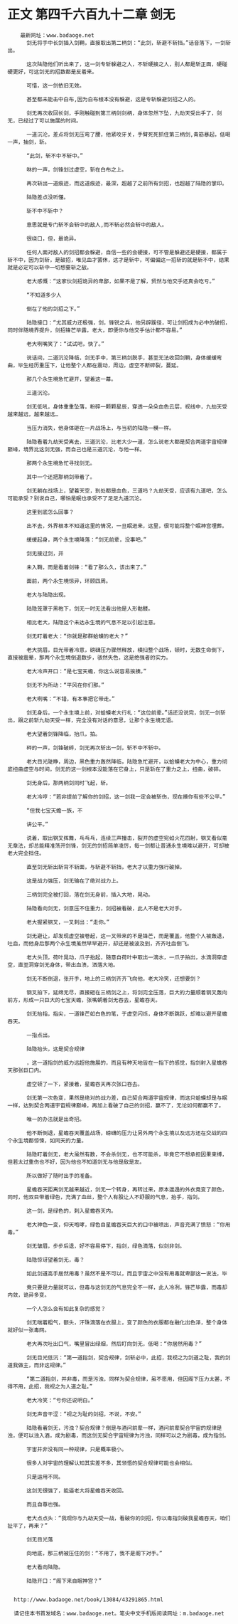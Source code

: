 # 正文 第四千六百九十二章 剑无
        最新网址：www.badaoge.net
          剑无将手中长剑插入剑鞘，直接取出第二柄剑：“此剑，斩避不斩挡。”话音落下，一剑斩出。
      
          这次陆隐他们听出来了，这一剑专斩躲避之人，不斩硬接之人，别人都是斩正面，硬碰硬更好，可这剑无的招数都是反着来。
      
          可惜，这一剑依旧无效。
      
          甚至都未能击中白布,因为白布根本没有躲避，这是专斩躲避剑招之人的。
      
          剑无再次收回长剑，手刚触碰到第三柄剑剑柄，身体忽然下坠，九劫天受出手了，剑无，已经过了可以施展的时间。
      
          一道沉沦，差点将剑无压弯了腰，他紧咬牙关，手臂死死抓住第三柄剑,青筋暴起，低喝一声，抽剑，斩。
      
          “此剑，斩不中不斩中。”
      
          咻的一声，剑锋划过虚空，斩在白布之上。
      
          再次斩出一道痕迹，而这道痕迹，最深，超越了之前所有剑招，也超越了陆隐的掌印。
      
          陆隐差点没听懂。
      
          斩不中不斩中？
      
          意思就是专门斩不会斩中的敌人,而不斩必然会斩中的敌人。
      
          很绕口，但，最诡异。
      
          任何人面对敌人的剑招都会躲避，自信一些的会硬接，可不管是躲避还是硬接，都属于斩不中，因为剑斩，是破招，唯见血才罢休，这才是斩中，可偏偏这一招斩的就是斩不中，结果就是必定可以斩中一切想要斩之敌。
      
          老大感慨：“这家伙剑招诡异的卑鄙，如果不是了解，贸然与他交手还真会吃亏。”
      
          “不知道多少人
      
          倒在了他的剑招之下。”
      
          陆隐接口：“尤其威力还极强，剑，锋锐之兵，他另辟蹊径，可让剑招成为必中的破招，同时伴随境界提升，剑招锋芒毕露，老大，即便你与他交手估计都不容易。”
      
          老大咧嘴笑了：“试试吧，快了。”
      
          说话间，二道沉沦降临，剑无手中，第三柄剑脱手，甚至无法收回剑鞘，身体缓缓弯曲，毕生经历重压下，让他整个人都在震动，周边，虚空不断碎裂，蔓延。
      
          那几个永生境急忙避开，望着这一幕。
      
          三道沉沦。
      
          剑无低吼，身体重重坠落，粉碎一颗颗星辰，穿透一朵朵血色云层，视线中，九劫天受越来越远，越来越远…
      
          当压力消失，他身体砸在一片战场上，与当初的陆隐一模一样。
      
          陆隐看着九劫天受离去，三道沉沦，比老大少一道，怎么说老大都是契合两道宇宙规律巅峰，境界比这剑无强，而自己也是三道沉沦，与他一样。
      
          那两个永生境急忙寻找剑无。
      
          其中一个还把那柄剑带着了。
      
          剑无躺在战场上，望着天空，到处都是血色，三道吗？九劫天受，应该有九道吧，怎么可能承受？别说自己，哪怕是眠也承受不了足足九道沉沦。
      
          这里到底怎么回事？
      
          出不去，外界根本不知道这里的情况，一旦眠进来，这里，很可能将整个眠神宫埋葬。
      
          缓缓起身，两个永生境降落：“剑无前辈，没事吧。”
      
          剑无接过剑，并
      
          未入鞘，而是看着剑锋：“看了那么久，该出来了。”
      
          面前，两个永生境惊异，环顾四周。
      
          老大与陆隐出现。
      
          陆隐笼罩于黑袍下，剑无一时无法看出他是人形骷髅。
      
          相比老大，陆隐这个未达永生境的气息不足以引起注意。
      
          剑无盯着老大：“你就是那群蛤蟆的老大？”
      
          老大挑眉，目光带着冷意，磅礴压力骤然释放，横扫整个战场，顿时，无数生命倒下，直接被震晕，那两个永生境倒退数步，骇然失色，这是绝强者的实力。
      
          老大冷声开口：“是七宝天蟾，你这么说容易挨揍。”
      
          剑无不为所动：“平风在你们那。”
      
          老大咧嘴：“不错，有本事把它带走。”
      
          剑无身后，一个永生境上前，对蛤蟆老大行礼：“这位前辈。”话还没说完，剑无一剑斩出，跟之前斩九劫天受一样，完全没有对话的意思，让那个永生境无语。
      
          老大望着剑锋降临，抬爪，拍。
      
          砰的一声，剑锋破碎，剑无再次斩出一剑，斩不中不斩中。
      
          老大目光陡睁，周边，黑色重力轰然降临，陆隐急忙避开，以蛤蟆老大为中心，重力彻底扭曲虚空与时间，剑无的这一剑根本没能落在它身上，只是斩在了重力之上，扭曲，破碎。
      
          剑无身后，那两柄剑同时飞起，斩。
      
          老大冷哼：“若非提前了解你的剑招，这一剑我一定会被斩伤，现在揍你有些不公平。”
      
          “但我七宝天蟾一族，不
      
          讲公平。”
      
          说着，取出钢叉挥舞，乓乓乓，连续三声撞击，裂开的虚空宛如火花四射，钢叉看似毫无章法，却总能精准荡开剑锋，剑无的剑招简单凌厉，每一剑都让普通永生境难以避开，可却被老大完全挡住。
      
          直至剑无斩出斩背不斩面，与斩避不斩挡，老大才以重力强行破掉。
      
          这是战力强压，剑无输在了绝对战力上。
      
          三柄剑完全被打回，落在剑无身前，插入大地，晃动。
      
          陆隐看向剑无，剑意压不住重力，剑招被看破，此人不是老大对手。
      
          老大握紧钢叉，一叉刺出：“走你。”
      
          剑无避让，却发现虚空被卷起，这一叉带来的不是锋芒，而是覆盖，他整个人被轰退，吐血，而他身后那两个永生境虽然早早避开，却还是被波及到，齐齐吐血倒飞。
      
          老大头顶，荷叶晃动，爪子抬起，随意自荷叶中取出一滴水，一爪子拍出，水滴洞穿虚空，直至洞穿剑无身体，带出血渍，洒落大地。
      
          剑无不断倒退，张开手，地上的三柄剑齐齐飞向他，老大冷笑，还想要剑？
      
          钢叉拍下，延绵无尽，直接砸在三柄剑之上，将剑完全压落，巨大的力量顺着钢叉轰向前方，形成一只巨大的七宝天蟾，张嘴朝着剑无吞去，星蟾吞天。
      
          剑无抬指，指尖，一道锋芒如白色的笔，于虚空闪烁，身体不断跳跃，却难以避开星蟾吞天。
      
          一指点出。
      
          陆隐抬头，这是契合规律
      
          ，这一道指剑的威力远超他施展的，而且有种天地皆在一指下的感觉，指剑射入星蟾吞天那张巨口内。
      
          虚空顿了一下，紧接着，星蟾吞天再次张口吞去。
      
          剑无第一次色变，果然是绝对的战力差，自己契合两道宇宙规律，而这只蛤蟆却是与眠一样，达到契合两道宇宙规律巅峰，再加上看破了自己的剑招，赢不了，无论如何都赢不了。
      
          唯一的办法就是出奇招。
      
          他不断倒退，星蟾吞天覆盖战场，磅礴的压力让另外两个永生境以及远方还在交战的四个永生境都惊悚，如同天的力量。
      
          陆隐盯着剑无，老大虽然有数，不会杀剑无，也不可能杀，毕竟它不想承担因果束缚，但若太过重伤也不好，因为他也不知道剑无与他是敌是友。
      
          所以做好了随时出手的准备。
      
          星蟾吞天距离剑无越来越近，剑无一个转身，再转过来，原本邋遢的外衣竟变了颜色，同时，他双目带着绿色，充满了血丝，整个人有股让人不舒服的气息，抬手，指剑。
      
          这一剑，是绿色的，刺入星蟾吞天内。
      
          老大神色一变，仰天咆哮，绿色自星蟾吞天巨大的口中被喷出，声音充满了愤怒：“你用毒。”
      
          剑无皱眉，步步后退，好不容易停下，指剑，绿色滴落，似剑非剑。
      
          陆隐惊讶望着剑无，毒？
      
          如此剑道高手居然用毒？虽然不是不可以，而且宇宙之中没有用毒就卑鄙这一说法，毕
      
          竟只要是力量就可以，但毒与这剑无的气息完全不一样，此人冷冽，锋芒毕露，而毒却内敛，诡异多变。
      
          一个人怎么会有如此复杂的感觉？
      
          剑无喘着粗气，额头，汗珠滴落在衣服上，变了颜色的衣服都在融化出色泽，整个身体就好似一张毒网。
      
          老大再次吐出口气，嘴里冒出绿烟，然后盯向剑无，低喝：“你居然用毒？”
      
          剑无目光低沉：“第一道指剑，契合规律，剑斩必中，此招，我视之为剑道之耻，我的剑道我做主，而非这规律。”
      
          “第二道指剑，并非毒，而是污浊，同样为契合规律，虽不愿用，但因阁下压力太甚，不得不用，此招，我视之为人道之耻。”
      
          老大冷笑：“亏你还说明白。”
      
          剑无声音干涩：“视之为耻的剑招，不说，不安。”
      
          陆隐看着剑无，污浊？契合规律？倒是与酒问前辈一样，酒问前辈契合宇宙的规律是浊，便可以浊入酒，成为剧毒，而这剑无契合宇宙规律为污浊，同样可以之为剧毒，成为指剑。
      
          宇宙并非没有同一种规律，只是概率极小。
      
          很多人对宇宙的理解认知其实差不多，其领悟的契合规律可能也会相似。
      
          只是运用不同。
      
          这剑无很强了，能逼老大将星蟾吞天收回。
      
          而且自尊也强。
      
          老大点点头：“我观你与九劫天受一战，看破你的剑招，你以毒指剑破我星蟾吞天，咱们扯平了，再来？”
      
          剑无目光落
      
          向地底，那三柄被压住的剑：“不用了，我不是阁下对手。”
      
          老大看向陆隐。
      
          陆隐开口：“阁下来自眠神宫？”
      
      
      http://www.badaoge.net/book/13084/43291865.html
      
      请记住本书首发域名：www.badaoge.net。笔尖中文手机版阅读网址：m.badaoge.net